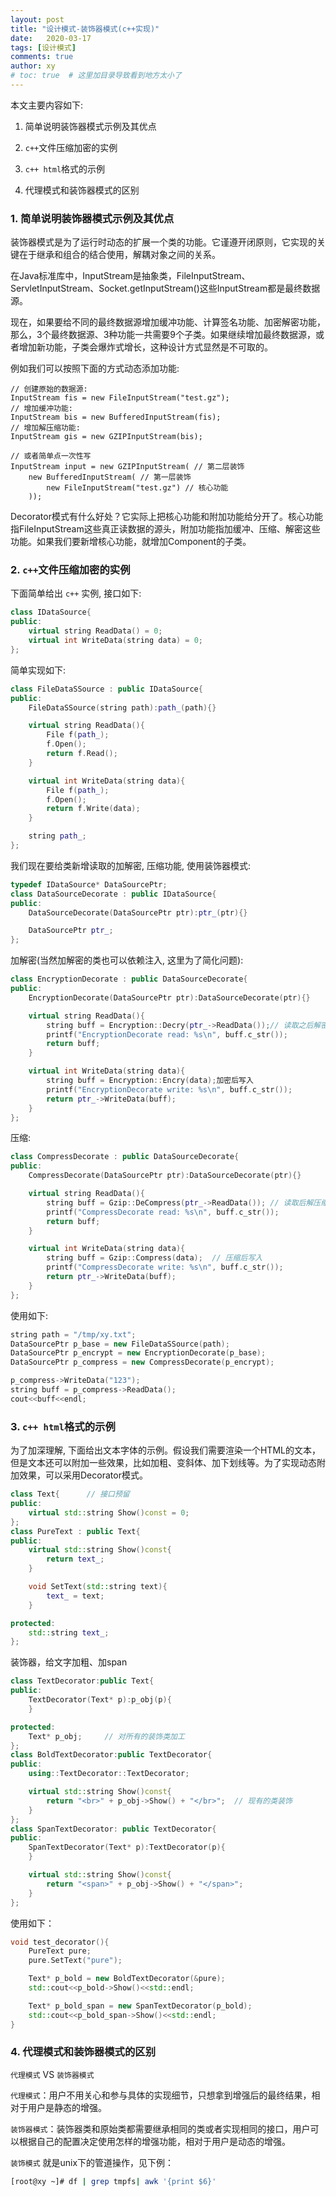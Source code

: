 ```yaml
---
layout: post
title: "设计模式-装饰器模式(c++实现)"
date:   2020-03-17
tags: [设计模式]
comments: true
author: xy
# toc: true  # 这里加目录导致看到地方太小了
---
```


本文主要内容如下:

1. 简单说明装饰器模式示例及其优点

2. `c++`文件压缩加密的实例

3. `c++ html`格式的示例

4. 代理模式和装饰器模式的区别

### 1. 简单说明装饰器模式示例及其优点

装饰器模式是为了运行时动态的扩展一个类的功能。它谨遵开闭原则，它实现的关键在于继承和组合的结合使用，解耦对象之间的关系。 

在Java标准库中，InputStream是抽象类，FileInputStream、ServletInputStream、Socket.getInputStream()这些InputStream都是最终数据源。

现在，如果要给不同的最终数据源增加缓冲功能、计算签名功能、加密解密功能，那么，3个最终数据源、3种功能一共需要9个子类。如果继续增加最终数据源，或者增加新功能，子类会爆炸式增长，这种设计方式显然是不可取的。

例如我们可以按照下面的方式动态添加功能:

```
// 创建原始的数据源:
InputStream fis = new FileInputStream("test.gz");
// 增加缓冲功能:
InputStream bis = new BufferedInputStream(fis);
// 增加解压缩功能:
InputStream gis = new GZIPInputStream(bis);

// 或者简单点一次性写
InputStream input = new GZIPInputStream( // 第二层装饰
    new BufferedInputStream( // 第一层装饰
        new FileInputStream("test.gz") // 核心功能
    ));
```

Decorator模式有什么好处？它实际上把核心功能和附加功能给分开了。核心功能指FileInputStream这些真正读数据的源头，附加功能指加缓冲、压缩、解密这些功能。如果我们要新增核心功能，就增加Component的子类。

### 2. `c++`文件压缩加密的实例

下面简单给出 `c++` 实例,  接口如下:

```c++
class IDataSource{
public:
    virtual string ReadData() = 0;
    virtual int WriteData(string data) = 0;
};
```

简单实现如下:

```c++
class FileDataSSource : public IDataSource{
public:
    FileDataSSource(string path):path_(path){}

    virtual string ReadData(){
        File f(path_);
        f.Open();
        return f.Read();
    }

    virtual int WriteData(string data){
        File f(path_);
        f.Open();
        return f.Write(data);
    }

    string path_;
};
```

我们现在要给类新增读取的加解密, 压缩功能, 使用装饰器模式:

```c++
typedef IDataSource* DataSourcePtr;
class DataSourceDecorate : public IDataSource{
public:
    DataSourceDecorate(DataSourcePtr ptr):ptr_(ptr){}

    DataSourcePtr ptr_;
};
```

加解密(当然加解密的类也可以依赖注入, 这里为了简化问题):

```c++
class EncryptionDecorate : public DataSourceDecorate{
public:
    EncryptionDecorate(DataSourcePtr ptr):DataSourceDecorate(ptr){}

    virtual string ReadData(){
        string buff = Encryption::Decry(ptr_->ReadData());// 读取之后解密
        printf("EncryptionDecorate read: %s\n", buff.c_str());
        return buff;
    }

    virtual int WriteData(string data){
        string buff = Encryption::Encry(data);加密后写入
        printf("EncryptionDecorate write: %s\n", buff.c_str());
        return ptr_->WriteData(buff);
    }
};
```

压缩:

```c++
class CompressDecorate : public DataSourceDecorate{
public:
    CompressDecorate(DataSourcePtr ptr):DataSourceDecorate(ptr){}

    virtual string ReadData(){
        string buff = Gzip::DeCompress(ptr_->ReadData()); // 读取后解压缩
        printf("CompressDecorate read: %s\n", buff.c_str());
        return buff;
    }

    virtual int WriteData(string data){
        string buff = Gzip::Compress(data);  // 压缩后写入
        printf("CompressDecorate write: %s\n", buff.c_str());
        return ptr_->WriteData(buff);
    }
};
```

使用如下:

```c++
string path = "/tmp/xy.txt";
DataSourcePtr p_base = new FileDataSSource(path);
DataSourcePtr p_encrypt = new EncryptionDecorate(p_base);
DataSourcePtr p_compress = new CompressDecorate(p_encrypt);

p_compress->WriteData("123");
string buff = p_compress->ReadData();
cout<<buff<<endl;
```

### 3. `c++ html`格式的示例

为了加深理解, 下面给出文本字体的示例。假设我们需要渲染一个HTML的文本，但是文本还可以附加一些效果，比如加粗、变斜体、加下划线等。为了实现动态附加效果，可以采用Decorator模式。

```c++
class Text{      // 接口预留
public:
    virtual std::string Show()const = 0;
};
class PureText : public Text{
public:
    virtual std::string Show()const{
        return text_;
    }

    void SetText(std::string text){
        text_ = text;
    }

protected:
    std::string text_;
};
```

装饰器，给文字加粗、加span

```c++
class TextDecorator:public Text{
public:
    TextDecorator(Text* p):p_obj(p){
    }

protected:
    Text* p_obj;     // 对所有的装饰类加工
};
class BoldTextDecorator:public TextDecorator{
public:
    using::TextDecorator::TextDecorator;

    virtual std::string Show()const{
        return "<br>" + p_obj->Show() + "</br>";  // 现有的类装饰
    }
};
class SpanTextDecorator: public TextDecorator{
public:
    SpanTextDecorator(Text* p):TextDecorator(p){
    }

    virtual std::string Show()const{
        return "<span>" + p_obj->Show() + "</span>";
    }
};
```

使用如下：

```c++
void test_decorator(){
    PureText pure;
    pure.SetText("pure");

    Text* p_bold = new BoldTextDecorator(&pure);
    std::cout<<p_bold->Show()<<std::endl;

    Text* p_bold_span = new SpanTextDecorator(p_bold);
    std::cout<<p_bold_span->Show()<<std::endl;
}
```

### 4. 代理模式和装饰器模式的区别

`代理模式`  VS `装饰器模式`

`代理模式`：用户不用关心和参与具体的实现细节，只想拿到增强后的最终结果，相对于用户是静态的增强。

`装饰器模式`：装饰器类和原始类都需要继承相同的类或者实现相同的接口，用户可以根据自己的配置决定使用怎样的增强功能，相对于用户是动态的增强。

`装饰模式` 就是unix下的管道操作，见下例：
```bash
[root@xy ~]# df | grep tmpfs| awk '{print $6}'
```
